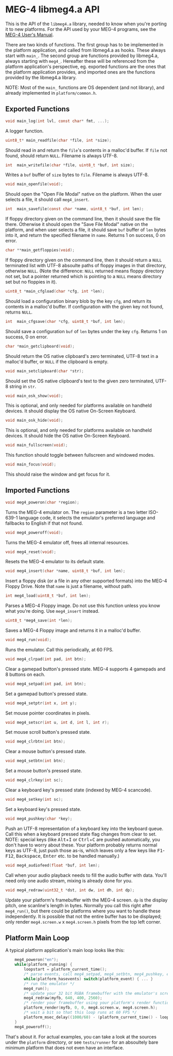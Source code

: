 MEG-4 libmeg4.a API
==================

This is the API of the `libmeg4.a` library, needed to know when you're porting it to new platforms. For the API used by your
MEG-4 programs, see the [MEG-4 User's Manual](https://bztsrc.gitlab.io/meg4/manual_en.html).

There are two kinds of functions. The first group has to be implemented in the platform application, and called from libmeg4.a
as hooks. These always start with `main_`. The second group are functions provided by libmeg4.a, always starting with `meg4_`.
Hereafter these will be referenced from the platform application's perspective, eg. exported functions are the ones that the
platform application provides, and imported ones are the functions provided by the libmeg4.a library.

NOTE: Most of the `main_` functions are OS dependent (and not library), and already implemented in `platform/common.h`.

Exported Functions
------------------

```c
void main_log(int lvl, const char* fmt, ...);
```

A logger function.

```c
uint8_t* main_readfile(char *file, int *size);
```

Should read in and return the `file`'s contents in a malloc'd buffer. If `file` not found, should return `NULL`. Filename is
always UTF-8.

```c
int  main_writefile(char *file, uint8_t *buf, int size);
```

Writes a `buf` buffer of `size` bytes to `file`. Filename is always UTF-8.

```c
void main_openfile(void);
```

Should open the "Open File Modal" native on the platform. When the user selects a file, it should call `meg4_insert`.

```c
int  main_savefile(const char *name, uint8_t *buf, int len);
```

If floppy directory given on the command line, then it should save the file there. Otherwise it should open the "Save File Modal"
native on the platform, and when user selects a file, it should save `buf` buffer of `len` bytes into it, and return the specified
filename in `name`. Returns 1 on success, 0 on error.

```c
char **main_getfloppies(void);
```

If floppy directory given on the command line, then it should return a `NULL` terminated list with UTF-8 absoulte paths of floppy
images in that directory, otherwise `NULL`. (Note the difference: `NULL` returned means floppy directory not set, but a pointer
returned which is pointing to a `NULL` means directory set but no floppies in it).

```c
uint8_t *main_cfgload(char *cfg, int *len);
```

Should load a configuration binary blob by the key `cfg`, and return its contents in a malloc'd buffer. If configuration with
the given key not found, returns `NULL`.

```c
int  main_cfgsave(char *cfg, uint8_t *buf, int len);
```

Should save a configuration `buf` of `len` bytes under the key `cfg`. Returns 1 on success, 0 on error.

```c
char *main_getclipboard(void);
```

Should return the OS native clipboard's zero terminated, UTF-8 text in a malloc'd buffer, or `NULL` if the clipboard is empty.

```c
void main_setclipboard(char *str);
```

Should set the OS native clipboard's text to the given zero terminated, UTF-8 string in `str`.

```c
void main_osk_show(void);
```

This is optional, and only needed for platforms available on handheld devices. It should display the OS native On-Screen Keyboard.

```c
void main_osk_hide(void);
```

This is optional, and only needed for platforms available on handheld devices. It should hide the OS native On-Screen Keyboard.

```c
void main_fullscreen(void);
```

This function should toggle between fullscreen and windowed modes.

```c
void main_focus(void);
```

This should raise the window and get focus for it.

Imported Functions
------------------

```c
void meg4_poweron(char *region);
```

Turns the MEG-4 emulator on. The `region` parameter is a two letter ISO-639-1 language code, it selects the emulator's preferred
language and fallbacks to English if that not found.

```c
void meg4_poweroff(void);
```

Turns the MEG-4 emulator off, frees all internal resources.

```c
void meg4_reset(void);
```

Resets the MEG-4 emulator to its default state.

```c
void meg4_insert(char *name, uint8_t *buf, int len);
```

Insert a floppy disk (or a file in any other supported formats) into the MEG-4 Floppy Drive. Note that `name` is just a filename,
without path.

```c
int meg4_load(uint8_t *buf, int len);
```

Parses a MEG-4 Floppy image. Do not use this function unless you know what you're doing. Use `meg4_insert` instead.

```c
uint8_t *meg4_save(int *len);
```

Saves a MEG-4 Floppy image and returns it in a malloc'd buffer.

```c
void meg4_run(void);
```

Runs the emulator. Call this periodically, at 60 FPS.

```c
void meg4_clrpad(int pad, int btn);
```

Clear a gamepad button's pressed state. MEG-4 supports 4 gamepads and 8 buttons on each.

```c
void meg4_setpad(int pad, int btn);
```

Set a gamepad button's pressed state.

```c
void meg4_setptr(int x, int y);
```

Set mouse pointer coordinates in pixels.

```c
void meg4_setscr(int u, int d, int l, int r);
```

Set mouse scroll button's pressed state.

```c
void meg4_clrbtn(int btn);
```

Clear a mouse button's pressed state.

```c
void meg4_setbtn(int btn);
```

Set a mouse button's pressed state.

```c
void meg4_clrkey(int sc);
```

Clear a keyboard key's pressed state (indexed by MEG-4 scancode).

```c
void meg4_setkey(int sc);
```

Set a keyboard key's pressed state.

```c
void meg4_pushkey(char *key);
```

Push an UTF-8 representation of a keyboard key into the keyboard queue. Call this when a keyboard pressed state flag changes
from clear to set. NOTE: special keys (like <kbd>Alt</kbd>+<kbd>I</kbd> or <kbd>Ctrl</kbd>+<kbd>C</kbd> are pushed automatically,
you don't have to worry about these. Your platform probably returns normal keys as UTF-8, just push those as-is, which leaves only
a few keys like <kbd>F1</kbd>-<kbd>F12</kbd>, <kbd>Backspace</kbd>, <kbd>Enter</kbd> etc. to be handled manually.)

```c
void meg4_audiofeed(float *buf, int len);
```

Call when your audio playback needs to fill the audio buffer with data. You'll need only one audio stream, mixing is already
done for you.

```c
void meg4_redraw(uint32_t *dst, int dw, int dh, int dp);
```

Update your platform's framebuffer with the MEG-4 screen. `dp` is the display pitch, one scanline's length in bytes. Normally you
call this right after `meg4_run()`, but there could be platforms where you want to handle these independently. It is possible that
not the entire buffer has to be displayed; only render `meg4.screen.w` x `meg4.screen.h` pixels from the top left corner.

Platform Main Loop
------------------

A typical platform application's main loop looks like this:
```c
    meg4_poweron("en");
    while(platform_running) {
        loopstart = platform_current_time();
        /* parse events, call meg4_setpad, meg4_setbtn, meg4_pushkey, etc. accordingly */
        while(platform_hasevents) switch(platform_event) { ... }
        /* run the emulator */
        meg4_run();
        /* update your 32 bit RGBA framebuffer with the emulator's screen */
        meg4_redraw(myfb, 640, 400, 2560);
        /* render your framebuffer using your platform's render function */
        platform_render(myfb, 0, 0, meg4.screen.w, meg4.screen.h);
        /* wait a bit so that this loop runs at 60 FPS */
        platform_msec_delay((1000/60) - (platform_current_time() - loopstart));
    }
    meg4_poweroff();
```

That's about it. For actual examples, you can take a look at the sources under the `platform` directory, or see `tests/runner`
for an absoultely bare minimum platform that does not even have an interface.
